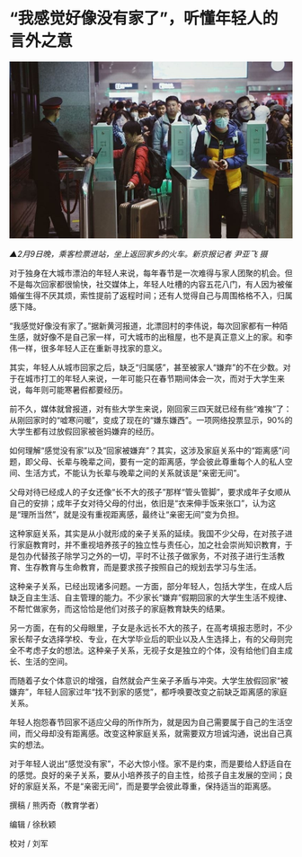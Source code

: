 # “我感觉好像没有家了”，听懂年轻人的言外之意

![e83128cc0a1f7ab67dec89d654f34633.jpg](https://raw.githubusercontent.com/qqhsx/qqnews_image/main/2024/02/14/“我感觉好像没有家了”，听懂年轻人的言外之意/e83128cc0a1f7ab67dec89d654f34633.jpg)

_▲2月9日晚，乘客检票进站，坐上返回家乡的火车。新京报记者 尹亚飞 摄_

对于独身在大城市漂泊的年轻人来说，每年春节是一次难得与家人团聚的机会。但不是每次回家都很愉快，社交媒体上，年轻人吐槽的内容五花八门，有人因为被催婚催生得不厌其烦，索性提前了返程时间；还有人觉得自己与周围格格不入，归属感下降。

“我感觉好像没有家了。”据新黄河报道，北漂回村的李伟说，每次回家都有一种陌生感，就好像不是自己家一样，可大城市的出租屋，也不是真正意义上的家。和李伟一样，很多年轻人正在重新寻找家的意义。

其实，年轻人从城市回家之后，缺乏“归属感”，甚至被家人“嫌弃”的不在少数。对于在城市打工的年轻人来说，一年可能只在春节期间体会一次，而对于大学生来说，每年则可能寒暑假都要经历。

前不久，媒体就曾报道，对有些大学生来说，刚回家三四天就已经有些“难挨”了：从刚回家时的“嘘寒问暖”，变成了现在的“嫌东嫌西”。一项网络投票显示，90%的大学生都有过放假回家被爸妈嫌弃的经历。

如何理解“感觉没有家”以及“回家被嫌弃”？其实，这涉及家庭关系中的“距离感”问题，即父母、长辈与晚辈之间，要有一定的距离感，学会彼此尊重每个人的私人空间、生活方式，不能认为长辈与晚辈之间的关系就该是“亲密无间”。

父母对待已经成人的子女还像“长不大的孩子”那样“管头管脚”，要求成年子女顺从自己的安排；成年子女对待父母的付出，依旧是“衣来伸手饭来张口”，认为这是“理所当然”，就是没有重视距离感，最终让“亲密无间”变为负担。

这种家庭关系，其实是从小就形成的亲子关系的延续。我国不少父母，在对孩子进行家庭教育时，并不重视培养孩子的独立性与责任心，加之社会崇尚知识教育，于是包办代替孩子除学习之外的一切，平时不让孩子做家务，不对孩子进行生活教育、生存教育与生命教育，而是要求孩子按照自己的规划去学习与生活。

这种亲子关系，已经出现诸多问题。一方面，部分年轻人，包括大学生，在成人后缺乏自主生活、自主管理的能力。不少家长“嫌弃”假期回家的大学生生活不规律、不帮忙做家务，而这恰恰是他们对孩子的家庭教育缺失的结果。

另一方面，在有的父母眼里，子女是永远长不大的孩子，在高考填报志愿时，不少家长帮子女选择学校、专业，在大学毕业后的职业以及人生选择上，有的父母则完全不考虑子女的想法。这种亲子关系，无视子女是独立的个体，没有给他们自主成长、生活的空间。

而随着子女个体意识的增强，自然就会产生亲子矛盾与冲突。大学生放假回家“被嫌弃”，年轻人回家过年“找不到家的感觉”，都呼唤要改变之前缺乏距离感的家庭关系。

年轻人抱怨春节回家不适应父母的所作所为，就是因为自己需要属于自己的生活空间，而父母却没有距离感。改变这种家庭关系，就需要双方坦诚沟通，说出自己真实的想法。

对于年轻人说出“感觉没有家”，不必大惊小怪。家不是约束，而是要给人舒适自在的感觉。良好的亲子关系，要从小培养孩子的自主性，给孩子自主发展的空间；良好的家庭关系，不是“亲密无间”，而是要学会彼此尊重，保持适当的距离感。

撰稿 / 熊丙奇（教育学者）

编辑 / 徐秋颖

校对 / 刘军

